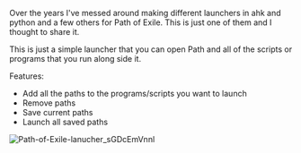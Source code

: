 Over the years I've messed around making different launchers in ahk and python and a few others for Path of Exile. This is just one of them and I thought to share it.

This is just a simple launcher that you can open Path and all of the scripts or programs that you run along side it.

Features: 
- Add all the paths to the programs/scripts you want to launch
- Remove paths
- Save current paths
- Launch all saved paths

![Path-of-Exile-lanucher_sGDcEmVnnl](https://github.com/STRIKERnz/Path-of-Exile-lanucher/assets/51475792/9bec370a-a8a7-4dbf-a94a-453db05a7fb2)
